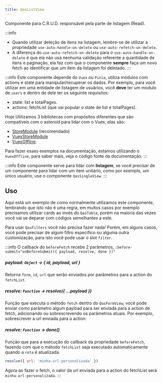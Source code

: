 ```yaml
---
title: QasListView
---
```


Componente para C.R.U.D. responsável pela parte de listagem (Read).

<doc-api file="list-view/QasListView" name="QasListView" />

:::info
- Quando utilizar deleção de itens na listagem, lembre-se de utilizar a propriedade `use-auto-handle-on-delete` ou `use-auto-refetch-on-delete`.
- A diferença do `use-auto-refetch-on-delete` para o `use-auto-handle-on-delete` é que ela não usa nenhuma validação referente a quantidade de itens e paginação, ela faz com que o componente **sempre** faça um novo fetch ao identificar que um item da listagem foi deletado.
:::

:::info
Este componente depende do `Vuex` ou `Pinia`, utiliza módulos com actions e state para manipular/recuperar os dados. Por exemplo, para você utilizar em uma entidade de listagem de usuários, você **deve** ter um modulo de `users` e dentro de dele ter os seguinte requisitos:
- state: list e totalPages.
- actions: fetchList (que vai popular o state de list e totalPages).

Hoje Utilizamos 3 bibliotecas com propósitos diferentes que são compatíveis com o asteroid para lidar com o Vuex, elas são:
- [StoreModule](https://github.com/bildvitta/store-module) (recomendado)
- [VuexStoreModule](https://github.com/bildvitta/vuex-store-module)
- [VuexOffline](https://github.com/bildvitta/vuex-offline).

Para fazer esses exemplos na documentação, estamos utilizando o `VuexOffline`, para saber mais, veja o código fonte da documentação.
:::

:::info
Este componente serve para lidar com **listagem**, se você precisar de um componente para lidar com um item unitário, como por exemplo, um único usuário, use o componente `QasSingleView`.
:::

## Uso
<doc-example file="QasListView/Basic" title="Básico" />

Aqui está um exemplo de como normalmente utilizamos este componente, lembrando que isto não é uma regra, em muitos casos por exemplo precisamos utilizar cards ao invés do `QasTable`, porém na maioria das vezes você vai se deparar com códigos semelhantes a este.

<doc-example file="QasListView/CommonUsage" title="Normalmente utilizado" />

Para usar `QasFilters` você não precisa fazer nada! Porém, em alguns casos, você pode precisar de algum filtro especifico ou alguma outra customização, para isto você pode usar o slot `filter`.

<doc-example file="QasListView/CustomFilter" title="Com filtro customizado" />

:::info
O callback do `beforeFetch` recebe 2 parâmetros, `:before-submit="onBeforeSubmit({ payload, resolve, done })"`

##### payload: `Object` -> { id, payload, url }
Retorna `form`, `id`, `url` que serão enviados por parâmetros para a action do `fetchList`.

##### resolve: `Function` -> resolve({ ...payload })
Função que executa o método `fetch` dentro do `QasFormView`, você pode enviar como parâmetro algum payload para ser enviada para a action de fetch, adicionando ou sobrescrevendo os parâmetros atuais.
Por exemplo, sobrescrever a url enviada para a action:

##### resolve: `Function` -> done()
Função que para a execução do callback da propriedade `beforeFetch`, fazendo com que o método `fetchList` seja executado automaticamente quando a `rota` é atualizada.

```js
resolve({ url: 'minha-url-personalizada' })
```

Agora ao fazer o fetch, o valor da url enviada para a action do fetchList será `minha-url-personalizada`.
:::

<doc-example file="QasListView/BeforeFetch" title="Controlando fetch" />
